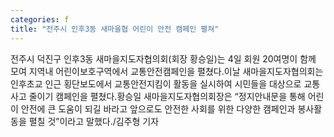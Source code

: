 ```yaml
---
categories: f
title: "전주시 인후3동 새마을협 어린이 안전 캠페인 펼쳐"
---
```

전주시 덕진구 인후3동 새마을지도자협의회(회장 황승일)는 4일 회원 20여명이 함께 모여 지역내 어린이보호구역에서 교통안전캠페인을 펼쳤다.이날 새마을지도자협의회는 인후초교 인근 횡단보도에서 교통안전지킴이 활동을 실시하여 시민들을 대상으로 교통사고 줄이기 캠페인을 펼쳤다.황승일 새마을지도자협의회장은 “정지안내문을 통해 어린이 안전에 큰 도움이 되길 바라고 앞으로도 안전한 사회를 위한 다양한 캠페인과 봉사활동을 펼칠 것”이라고 말했다./김주형 기자